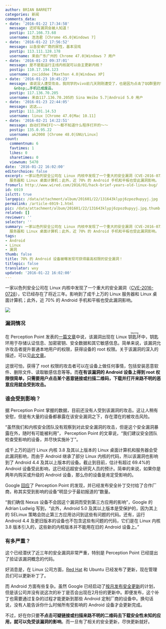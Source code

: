 ```yaml
---
author: BRIAN BARRETT
categories: 新闻
comments_data:
- date: '2016-01-22 17:34:58'
  message: 还好有漏洞会被人知道！
  postip: 117.166.73.68
  username: 浩浩君 [Chrome 45.0|Windows 7]
- date: '2016-01-22 17:56:52'
  message: 以各安卓厂商的尿性，基本没戏
  postip: 113.111.128.178
  username: 来自广东广州的 Chrome 47.0|Windows 7 用户
- date: '2016-01-23 09:37:01'
  message: 是不是能运行主线内核就可以自主更新内核？
  postip: 110.17.194.123
  username: zxciddee [Maxthon 4.0|Windows XP]
- date: '2016-01-23 10:45:23'
  message: 谁说没人遭受攻击，我同学的vivo前几天刚刚遭受了，也是因为点击了QQ群里的链接，现在手机一开机就不敢看，飞行模式下WiFi都能自己打开并下载安装应用…&nbsp;
    &nbsp;…手机已成废品，
  postip: 117.136.70.205
  username: 来自117.136.70.205的 Sina Weibo 5.7|Android 5.0 用户
- date: '2016-01-23 22:44:05'
  message: 这这。。。
  postip: 111.201.14.53
  username: linux [Chrome 47.0|Mac 10.11]
- date: '2016-02-21 14:22:51'
  message: 自动打开WIFI～～都不知道什么程序打开的～～
  postip: 135.0.95.22
  username: ak2008 [Chrome 48.0|GNU/Linux]
count:
  commentnum: 6
  favtimes: 1
  likes: 0
  sharetimes: 0
  viewnum: 5470
date: '2016-01-22 16:02:00'
editorchoice: false
excerpt: 一家以色列安全公司在 Linux 内核中发现了一个重大的安全漏洞（CVE-2016-0728），它已经存在了将近三年。影响到了成千上万的 Linux
  服务器和 Linux 桌面计算机；此外，近 70% 的 Android 手机和平板也受此漏洞影响。
fromurl: http://www.wired.com/2016/01/hack-brief-years-old-linux-bug/
id: 6919
islctt: true
largepic: /data/attachment/album/201601/22/131643klypj6zpoz0upyyj.jpg
permalink: /article-6919-1.html
pic: /data/attachment/album/201601/22/131643klypj6zpoz0upyyj.jpg.thumb.jpg
related: []
reviewer: ''
selector: ''
summary: 一家以色列安全公司在 Linux 内核中发现了一个重大的安全漏洞（CVE-2016-0728），它已经存在了将近三年。影响到了成千上万的 Linux
  服务器和 Linux 桌面计算机；此外，近 70% 的 Android 手机和平板也受此漏洞影响。
tags:
- Android
- Linux
- 漏洞
thumb: false
title: 70% 的 Android 设备被曝发现可获得最高权限的安全漏洞！
titlepic: false
translator: wxy
updated: '2016-01-22 16:02:00'
---
```


一家以色列安全公司在 Linux 内核中发现了一个重大的安全漏洞（[CVE-2016-0728](http://www.cve.mitre.org/cgi-bin/cvename.cgi?name=2016-0728)），它已经存在了将近三年。影响到了成千上万的 Linux 服务器和 Linux 桌面计算机；此外，近 70% 的 Android 手机和平板也受此漏洞影响。


![](/data/attachment/album/201601/22/131643klypj6zpoz0upyyj.jpg)


### 漏洞情况


在 Perception Point 发表的[一篇文章](http://perception-point.io/2016/01/14/analysis-and-exploitation-of-a-linux-kernel-vulnerability-cve-2016-0728/)中说，该漏洞出现在 Linux <ruby> 钥匙环 <rp>  （ </rp> <rt>  keyring </rt> <rp>  ） </rp></ruby>中，钥匙环用于存储认证信息、加密密钥、安全数据和其它敏感信息。简单来说，该漏洞允许攻击者提升普通本地用户的权限，获得设备的 root 权限。关于该漏洞的深入的描述，可以见[此文章](http://perception-point.io/2016/01/14/analysis-and-exploitation-of-a-linux-kernel-vulnerability-cve-2016-0728/)。


这很可怕，获得了 root 权限的攻击者可以在设备上做任何事情，包括安装恶意软件、删除文件、读取敏感信息等等。而**在有该漏洞的 Android 设备上得到 root 权限很简单，只需要用户点击某个恶意链接或扫描二维码，下载并打开来路不明的恶意应用就会受到攻击。**


### 谁会受到影响？


据 Perception Point 掌握的数据，目前还没有人受到该漏洞的攻击。这让人稍有安慰，但是有大量的设备都暴露在该安全漏洞之下，存在潜在的被攻击风险。


“虽然我们和内核安全团队没有观察到对此安全漏洞的攻击，但是这个安全漏洞暴露在外，随时有可能被利用”， Perception Point 的文章说，“我们建议安全团队检查受影响的设备，并尽快实施补丁”。


成千上万的运行 Linux 内核 3.8 及其以上版本的 Linux 桌面计算机和服务器会受此漏洞影响，而由于 Android 继承了部分 Linux 内核的代码，所以该漏洞也影响到了 Android 4.4 及其以上版本的设备。截止到目前，估计有超过 69.4%的 Android 设备受此影响，这已经远超安全研究人员的预计。简单的来说，如果你是两年内购买或升级的 Android 设备，那么你的设备是肯定受影响的。


Google [回应](https://plus.google.com/+AdrianLudwig/posts/KxHcLPgSPoY)了 Perception Point 的发现，并已经发布安全补丁交付给了合作厂商，称其实受到影响的设备“明显少于最初报道的”数量。


“我们确信 Nexus 设备不会因这个漏洞而受到第三方应用的影响”，Google 的 Adrian Ludwig 写到，“此外，Android 5.0 及其以上版本是受保护的，因为其上的 SELinux 策略会防止第三方应用访问到这些有问题的代码。还有，运行 Android 4.4 及更旧版本的设备也不包含这些有问题的代码，它们是在 Linux 内核 3.8 版本引入的，这些新的内核版本并不能用在旧的 Android 设备上。”


### 有多严重？


这个已经潜伏了近三年的安全漏洞非常严重，特别是 Perception Point 已经提出了验证该漏洞概念的代码。


好消息是，在 Linux 公司方面，[Red Hat](https://access.redhat.com/errata/RHSA-2016:0045) 和 Ubuntu 已经发布了更新，现在管理员们可以更新补丁了。


而 Android 方面有些复杂。虽然 Google 已经启动了[按月发布安全更新](http://www.wired.com/2015/08/google-samsung-lg-roll-regular-android-security-updates/)的计划，但是该公司并没有说这次的补丁是否会出现在2月份的更新中。即便发布，这个补丁也需要通过复杂的过程才能更新到那些 Android 定制厂商的设备中。换句话说，没有人能告诉你什么时候所有受影响的 Android 设备才会更新完成。


不过，好在你只要**不点击可疑链接或扫描来路不明的二维码去下载安全性未知的应用，就可以免受该漏洞的影响**。而一旦有了相关的安全更新，尽快更新就好。